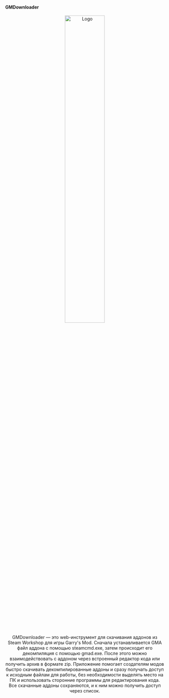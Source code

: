 #### GMDownloader

<p align="center">
    <img src="https://i.imgur.com/P9L5wrv.png" alt="Logo" style="width:50%; height:auto;">
</p>

<p align="center">GMDownloader — это web-инструмент для скачивания аддонов из Steam Workshop для игры Garry's Mod. Сначала устанавливается GMA файл аддона с помощью steamcmd.exe, затем происходит его декомпиляция с помощью gmad.exe. После этого можно взаимодействовать с аддоном через встроенный редактор кода или получить архив в формате zip. Приложение помогает создателям модов быстро скачивать декомпилированные аддоны и сразу получать доступ к исходным файлам для работы, без необходимости выделять место на ПК и использовать сторонние программы для редактирования кода. Все скачанные аддоны сохраняются, и к ним можно получить доступ через список.</p>

<!-- <p align="center">
    <img src="https://i.imgur.com/8Ig3rlu.gif" alt="Gif">
</p> -->
